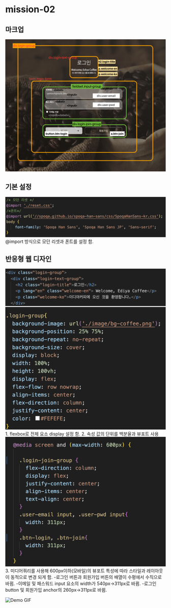 # mission-02

## 마크업
<img src="./readme-img/mission-02-markup.png">

## 기본 설정
<img src="./readme-img/reset-font.png">
@import 방식으로 모던 리셋과 폰트를 설정 함.

## 반응형 웹 디자인

<img src="./readme-img/login-group_html.png">

<img src="./readme-img/login-group-css.png">
1. flexbox로 전체 요소 display 설정 함.
2. 속성 값의 단위를 백분율과 뷰포트 사용

<img src="./readme-img/@media.png">
3. 미디어쿼리를 사용해 600px이하(모바일)의 뷰포트 특성에 따라 스타일과
  레이아웃이 동적으로 변경 되게 함.
  -로그인 버튼과 회원가입 버튼의 배열이 수평에서 수직으로 바뀜.
  -이메일 및 패스워드 input 요소의 width가 540px->311px로 바뀜.
  -로그인 button 및 회원가입 anchor의 260px->311px로 바뀜.

  ![Demo GIF](./rwd-video.gif)



